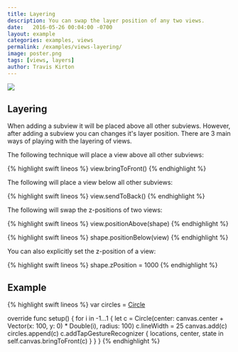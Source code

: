 ```yaml
---
title: Layering
description: You can swap the layer position of any two views.
date:   2016-05-26 00:04:00 -0700
layout: example
categories: examples, views
permalink: /examples/views-layering/
image: poster.png
tags: [views, layers]
author: Travis Kirton
---
```

![](layering.png)

## Layering
When adding a subview it will be placed above all other subviews. However, after adding a subview you can changes it's layer position. There are 3 main ways of playing with the layering of views.

The following technique will place a view above all other subviews:

{% highlight swift lineos %}
view.bringToFront()
{% endhighlight %}

The following will place a view below all other subviews:

{% highlight swift lineos %}
view.sendToBack()
{% endhighlight %}

The following will swap the z-positions of two views:

{% highlight swift lineos %}
view.positionAbove(shape)
{% endhighlight %}

{% highlight swift lineos %}
shape.positionBelow(view)
{% endhighlight %}

You can also explicitly set the z-position of a view:

{% highlight swift lineos %}
shape.zPosition = 1000
{% endhighlight %}

## Example
{% highlight swift lineos %}
var circles = [Circle]()

override func setup() {
    for i in -1...1 {
        let c = Circle(center: canvas.center + Vector(x: 100, y: 0) * Double(i), radius: 100)
        c.lineWidth = 25
        canvas.add(c)
        circles.append(c)
        c.addTapGestureRecognizer { locations, center, state in
            self.canvas.bringToFront(c)
        }
    }
}
{% endhighlight %}
